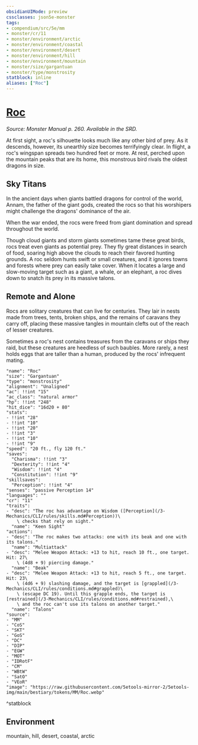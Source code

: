```yaml
---
obsidianUIMode: preview
cssclasses: json5e-monster
tags:
- compendium/src/5e/mm
- monster/cr/11
- monster/environment/arctic
- monster/environment/coastal
- monster/environment/desert
- monster/environment/hill
- monster/environment/mountain
- monster/size/gargantuan
- monster/type/monstrosity
statblock: inline
aliases: ["Roc"]
---
```

# [Roc](3-Mechanics\CLI\bestiary\monstrosity/roc.md)
*Source: Monster Manual p. 260. Available in the SRD.*  

At first sight, a roc's silhouette looks much like any other bird of prey. As it descends, however, its unearthly size becomes terrifyingly clear. In flight, a roc's wingspan spreads two hundred feet or more. At rest, perched upon the mountain peaks that are its home, this monstrous bird rivals the oldest dragons in size.

## Sky Titans

In the ancient days when giants battled dragons for control of the world, Annam, the father of the giant gods, created the rocs so that his worshipers might challenge the dragons' dominance of the air.

When the war ended, the rocs were freed from giant domination and spread throughout the world.

Though cloud giants and storm giants sometimes tame these great birds, rocs treat even giants as potential prey. They fly great distances in search of food, soaring high above the clouds to reach their favored hunting grounds. A roc seldom hunts swift or small creatures, and it ignores towns and forests where prey can easily take cover. When it locates a large and slow-moving target such as a giant, a whale, or an elephant, a roc dives down to snatch its prey in its massive talons.

## Remote and Alone

Rocs are solitary creatures that can live for centuries. They lair in nests made from trees, tents, broken ships, and the remains of caravans they carry off, placing these massive tangles in mountain clefts out of the reach of lesser creatures.

Sometimes a roc's nest contains treasures from the caravans or ships they raid, but these creatures are heedless of such baubles. More rarely, a nest holds eggs that are taller than a human, produced by the rocs' infrequent mating.

```statblock
"name": "Roc"
"size": "Gargantuan"
"type": "monstrosity"
"alignment": "Unaligned"
"ac": !!int "15"
"ac_class": "natural armor"
"hp": !!int "248"
"hit_dice": "16d20 + 80"
"stats":
- !!int "28"
- !!int "10"
- !!int "20"
- !!int "3"
- !!int "10"
- !!int "9"
"speed": "20 ft., fly 120 ft."
"saves":
  "Charisma": !!int "3"
  "Dexterity": !!int "4"
  "Wisdom": !!int "4"
  "Constitution": !!int "9"
"skillsaves":
  "Perception": !!int "4"
"senses": "passive Perception 14"
"languages": ""
"cr": "11"
"traits":
- "desc": "The roc has advantage on Wisdom ([Perception](/3-Mechanics/CLI/rules/skills.md#Perception))\
    \ checks that rely on sight."
  "name": "Keen Sight"
"actions":
- "desc": "The roc makes two attacks: one with its beak and one with its talons."
  "name": "Multiattack"
- "desc": "Melee Weapon Attack: +13 to hit, reach 10 ft., one target. Hit: 27\
    \ (4d8 + 9) piercing damage."
  "name": "Beak"
- "desc": "Melee Weapon Attack: +13 to hit, reach 5 ft., one target. Hit: 23\
    \ (4d6 + 9) slashing damage, and the target is [grappled](/3-Mechanics/CLI/rules/conditions.md#grappled)\
    \ (escape DC 19). Until this grapple ends, the target is [restrained](/3-Mechanics/CLI/rules/conditions.md#restrained),\
    \ and the roc can't use its talons on another target."
  "name": "Talons"
"source":
- "MM"
- "CoS"
- "SKT"
- "GoS"
- "DC"
- "DIP"
- "EGW"
- "MOT"
- "IDRotF"
- "CM"
- "WBtW"
- "SatO"
- "VEoR"
"image": "https://raw.githubusercontent.com/5etools-mirror-2/5etools-img/main/bestiary/tokens/MM/Roc.webp"
```
^statblock

## Environment

mountain, hill, desert, coastal, arctic
